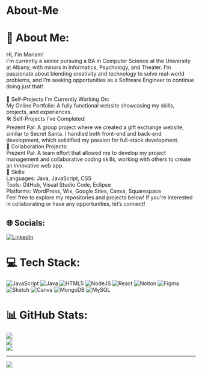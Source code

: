 # About-Me

# 💫 About Me:
Hi, I'm Mariam!<br>I'm currently a senior pursuing a BA in Computer Science at the University at Albany, with minors in Informatics, Psychology, and Theater. I’m passionate about blending creativity and technology to solve real-world problems, and I’m seeking opportunities as a Software Engineer to continue doing just that!<br><br>🔨 Self-Projects I'm Currently Working On:<br>My Online Portfolio: A fully functional website showcasing my skills, projects, and experiences.<br>🛠️ Self-Projects I've Completed:<br>Prezent Pal: A group project where we created a gift exchange website, similar to Secret Santa. I handled both front-end and back-end development, which solidified my passion for full-stack development.<br>🤝 Collaboration Projects:<br>Prezent Pal: A team effort that allowed me to develop my project management and collaborative coding skills, working with others to create an innovative web app.<br>🌟 Skills:<br>Languages: Java, JavaScript, CSS<br>Tools: GitHub, Visual Studio Code, Eclipse<br>Platforms: WordPress, Wix, Google Sites, Canva, Squarespace<br>Feel free to explore my repositories and projects below! If you're interested in collaborating or have any opportunities, let’s connect!


## 🌐 Socials:
[![LinkedIn](https://img.shields.io/badge/LinkedIn-%230077B5.svg?logo=linkedin&logoColor=white)](https://linkedin.com/in/https://www.linkedin.com/in/wobin-sanou-b895131b7/) 

# 💻 Tech Stack:
![JavaScript](https://img.shields.io/badge/javascript-%23323330.svg?style=for-the-badge&logo=javascript&logoColor=%23F7DF1E) ![Java](https://img.shields.io/badge/java-%23ED8B00.svg?style=for-the-badge&logo=openjdk&logoColor=white) ![HTML5](https://img.shields.io/badge/html5-%23E34F26.svg?style=for-the-badge&logo=html5&logoColor=white) ![NodeJS](https://img.shields.io/badge/node.js-6DA55F?style=for-the-badge&logo=node.js&logoColor=white) ![React](https://img.shields.io/badge/react-%2320232a.svg?style=for-the-badge&logo=react&logoColor=%2361DAFB) ![Notion](https://img.shields.io/badge/Notion-%23000000.svg?style=for-the-badge&logo=notion&logoColor=white) ![Figma](https://img.shields.io/badge/figma-%23F24E1E.svg?style=for-the-badge&logo=figma&logoColor=white) ![Sketch](https://img.shields.io/badge/Sketch-FFB387?style=for-the-badge&logo=sketch&logoColor=black) ![Canva](https://img.shields.io/badge/Canva-%2300C4CC.svg?style=for-the-badge&logo=Canva&logoColor=white) ![MongoDB](https://img.shields.io/badge/MongoDB-%234ea94b.svg?style=for-the-badge&logo=mongodb&logoColor=white) ![MySQL](https://img.shields.io/badge/mysql-4479A1.svg?style=for-the-badge&logo=mysql&logoColor=white)
# 📊 GitHub Stats:
![](https://github-readme-stats.vercel.app/api?username=mariamsanou&theme=city_lights&hide_border=false&include_all_commits=false&count_private=false)<br/>
![](https://github-readme-streak-stats.herokuapp.com/?user=mariamsanou&theme=city_lights&hide_border=false)<br/>
![](https://github-readme-stats.vercel.app/api/top-langs/?username=mariamsanou&theme=city_lights&hide_border=false&include_all_commits=false&count_private=false&layout=compact)

---
[![](https://visitcount.itsvg.in/api?id=mariamsanou&icon=7&color=1)](https://visitcount.itsvg.in)

<!-- Proudly created with GPRM ( https://gprm.itsvg.in ) -->

